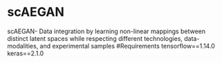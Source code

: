 # scAEGAN
scAEGAN- Data integration by learning non-linear mappings between distinct latent spaces while respecting different technologies, data-modalities, and experimental samples
#Requirements
tensorflow==1.14.0
keras==2.1.0
